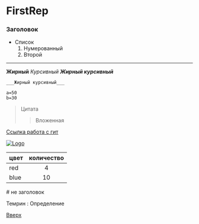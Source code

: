 
<a id="up"></a>
# FirstRep

### Заголовок
* Список
    1. Нумерованный
    2. Второй
___
__Жирный__
_Курсивный_
___Жирный курсивный___

    ___Жирный курсивный___
```
a=50
b=30
```
>Цитата
>>Вложенная

[Ссылка работа с гит](https://sindrmn.github.io/FirstRep/)




[![Logo](https://miro.medium.com/max/600/1*1oTIZDtu-gOUOWG42pCh5A.png)](https://miro.medium.com/max/600/1*1oTIZDtu-gOUOWG42pCh5A.png)

цвет | количество
:---- | :-------:|
red | 4
blue | 10

\# не заголовок

Темрин
: Определение

[Вверх](#up)
